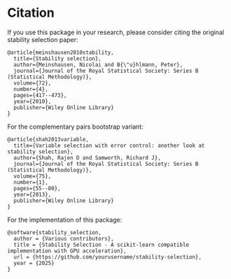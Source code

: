 # Citation

If you use this package in your research, please consider citing the original stability selection paper:

```
@article{meinshausen2010stability,
  title={Stability selection},
  author={Meinshausen, Nicolai and B{\"u}hlmann, Peter},
  journal={Journal of the Royal Statistical Society: Series B (Statistical Methodology)},
  volume={72},
  number={4},
  pages={417--473},
  year={2010},
  publisher={Wiley Online Library}
}
```

For the complementary pairs bootstrap variant:

```
@article{shah2013variable,
  title={Variable selection with error control: another look at stability selection},
  author={Shah, Rajen D and Samworth, Richard J},
  journal={Journal of the Royal Statistical Society: Series B (Statistical Methodology)},
  volume={75},
  number={1},
  pages={55--80},
  year={2013},
  publisher={Wiley Online Library}
}
```

For the implementation of this package:

```
@software{stability_selection,
  author = {Various contributors},
  title = {Stability Selection - A scikit-learn compatible implementation with GPU acceleration},
  url = {https://github.com/yourusername/stability-selection},
  year = {2025}
}
```
